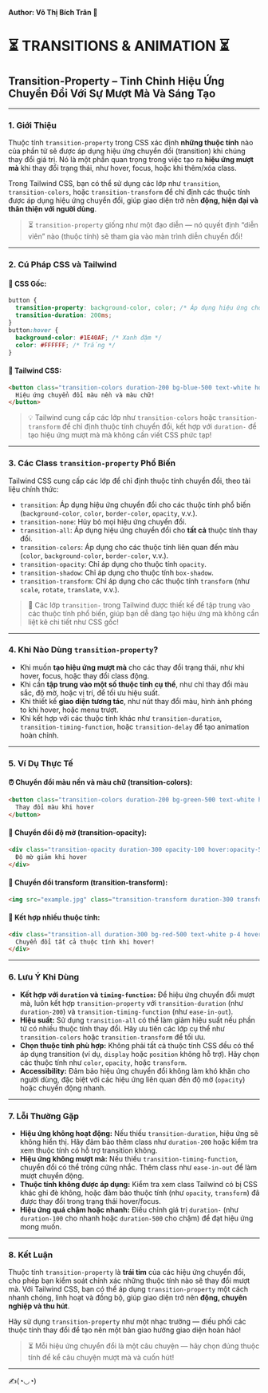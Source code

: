 **Author: Võ Thị Bích Trân 🌸**

# ⏳ TRANSITIONS & ANIMATION ⏳

## Transition-Property – Tinh Chỉnh Hiệu Ứng Chuyển Đổi Với Sự Mượt Mà Và Sáng Tạo

---

### 1. **Giới Thiệu**

Thuộc tính `transition-property` trong CSS xác định **những thuộc tính** nào của phần tử sẽ được áp dụng hiệu ứng chuyển đổi (transition) khi chúng thay đổi giá trị. Nó là một phần quan trọng trong việc tạo ra **hiệu ứng mượt mà** khi thay đổi trạng thái, như hover, focus, hoặc khi thêm/xóa class.

Trong Tailwind CSS, bạn có thể sử dụng các lớp như `transition`, `transition-colors`, hoặc `transition-transform` để chỉ định các thuộc tính được áp dụng hiệu ứng chuyển đổi, giúp giao diện trở nên **động, hiện đại và thân thiện với người dùng**.

> ⏳ `transition-property` giống như một đạo diễn — nó quyết định “diễn viên” nào (thuộc tính) sẽ tham gia vào màn trình diễn chuyển đổi!

---

### 2. **Cú Pháp CSS và Tailwind**

#### 📌 CSS Gốc:

```css
button {
  transition-property: background-color, color; /* Áp dụng hiệu ứng cho màu nền và màu chữ */
  transition-duration: 200ms;
}
button:hover {
  background-color: #1E40AF; /* Xanh đậm */
  color: #FFFFFF; /* Trắng */
}
```

#### 📌 Tailwind CSS:

```html
<button class="transition-colors duration-200 bg-blue-500 text-white hover:bg-blue-800 hover:text-gray-100 px-4 py-2">
  Hiệu ứng chuyển đổi màu nền và màu chữ!
</button>
```

> 💡 Tailwind cung cấp các lớp như `transition-colors` hoặc `transition-transform` để chỉ định thuộc tính chuyển đổi, kết hợp với `duration-` để tạo hiệu ứng mượt mà mà không cần viết CSS phức tạp!

---

### 3. **Các Class `transition-property` Phổ Biến**

Tailwind CSS cung cấp các lớp để chỉ định thuộc tính chuyển đổi, theo tài liệu chính thức:

- `transition`: Áp dụng hiệu ứng chuyển đổi cho các thuộc tính phổ biến (`background-color`, `color`, `border-color`, `opacity`, v.v.).
- `transition-none`: Hủy bỏ mọi hiệu ứng chuyển đổi.
- `transition-all`: Áp dụng hiệu ứng chuyển đổi cho **tất cả** thuộc tính thay đổi.
- `transition-colors`: Áp dụng cho các thuộc tính liên quan đến màu (`color`, `background-color`, `border-color`, v.v.).
- `transition-opacity`: Chỉ áp dụng cho thuộc tính `opacity`.
- `transition-shadow`: Chỉ áp dụng cho thuộc tính `box-shadow`.
- `transition-transform`: Chỉ áp dụng cho các thuộc tính `transform` (như `scale`, `rotate`, `translate`, v.v.).

> 🧠 Các lớp `transition-` trong Tailwind được thiết kế để tập trung vào các thuộc tính phổ biến, giúp bạn dễ dàng tạo hiệu ứng mà không cần liệt kê chi tiết như CSS gốc!

---

### 4. **Khi Nào Dùng `transition-property`?**

- Khi muốn **tạo hiệu ứng mượt mà** cho các thay đổi trạng thái, như khi hover, focus, hoặc thay đổi class động.
- Khi cần **tập trung vào một số thuộc tính cụ thể**, như chỉ thay đổi màu sắc, độ mờ, hoặc vị trí, để tối ưu hiệu suất.
- Khi thiết kế **giao diện tương tác**, như nút thay đổi màu, hình ảnh phóng to khi hover, hoặc menu trượt.
- Khi kết hợp với các thuộc tính khác như `transition-duration`, `transition-timing-function`, hoặc `transition-delay` để tạo animation hoàn chỉnh.

---

### 5. **Ví Dụ Thực Tế**

#### ⏰ Chuyển đổi màu nền và màu chữ (transition-colors):

```html
<button class="transition-colors duration-200 bg-green-500 text-white hover:bg-green-700 hover:text-gray-200 px-4 py-2">
  Thay đổi màu khi hover
</button>
```

#### 🌟 Chuyển đổi độ mờ (transition-opacity):

```html
<div class="transition-opacity duration-300 opacity-100 hover:opacity-50 bg-blue-500 text-white p-4">
  Độ mờ giảm khi hover
</div>
```

#### 📍 Chuyển đổi transform (transition-transform):

```html
<img src="example.jpg" class="transition-transform duration-300 transform scale-100 hover:scale-125" alt="Phóng to khi hover">
```

#### 🚀 Kết hợp nhiều thuộc tính:

```html
<div class="transition-all duration-300 bg-red-500 text-white p-4 hover:bg-red-700 hover:scale-110 transform">
  Chuyển đổi tất cả thuộc tính khi hover!
</div>
```

---

### 6. **Lưu Ý Khi Dùng**

- **Kết hợp với `duration` và `timing-function`:** Để hiệu ứng chuyển đổi mượt mà, luôn kết hợp `transition-property` với `transition-duration` (như `duration-200`) và `transition-timing-function` (như `ease-in-out`).
- **Hiệu suất:** Sử dụng `transition-all` có thể làm giảm hiệu suất nếu phần tử có nhiều thuộc tính thay đổi. Hãy ưu tiên các lớp cụ thể như `transition-colors` hoặc `transition-transform` để tối ưu.
- **Chọn thuộc tính phù hợp:** Không phải tất cả thuộc tính CSS đều có thể áp dụng transition (ví dụ, `display` hoặc `position` không hỗ trợ). Hãy chọn các thuộc tính như `color`, `opacity`, hoặc `transform`.
- **Accessibility:** Đảm bảo hiệu ứng chuyển đổi không làm khó khăn cho người dùng, đặc biệt với các hiệu ứng liên quan đến độ mờ (`opacity`) hoặc chuyển động nhanh.

---

### 7. **Lỗi Thường Gặp**

- **Hiệu ứng không hoạt động:** Nếu thiếu `transition-duration`, hiệu ứng sẽ không hiển thị. Hãy đảm bảo thêm class như `duration-200` hoặc kiểm tra xem thuộc tính có hỗ trợ transition không.
- **Hiệu ứng không mượt mà:** Nếu thiếu `transition-timing-function`, chuyển đổi có thể trông cứng nhắc. Thêm class như `ease-in-out` để làm mượt chuyển động.
- **Thuộc tính không được áp dụng:** Kiểm tra xem class Tailwind có bị CSS khác ghi đè không, hoặc đảm bảo thuộc tính (như `opacity`, `transform`) đã được thay đổi trong trạng thái hover/focus.
- **Hiệu ứng quá chậm hoặc nhanh:** Điều chỉnh giá trị `duration-` (như `duration-100` cho nhanh hoặc `duration-500` cho chậm) để đạt hiệu ứng mong muốn.

---

### 8. **Kết Luận**

Thuộc tính `transition-property` là **trái tim** của các hiệu ứng chuyển đổi, cho phép bạn kiểm soát chính xác những thuộc tính nào sẽ thay đổi mượt mà. Với Tailwind CSS, bạn có thể áp dụng `transition-property` một cách nhanh chóng, linh hoạt và đồng bộ, giúp giao diện trở nên **động, chuyên nghiệp và thu hút**.

Hãy sử dụng `transition-property` như một nhạc trưởng — điều phối các thuộc tính thay đổi để tạo nên một bản giao hưởng giao diện hoàn hảo!

> ⏳ Mỗi hiệu ứng chuyển đổi là một câu chuyện — hãy chọn đúng thuộc tính để kể câu chuyện mượt mà và cuốn hút!

---

✍️(◔◡◔)